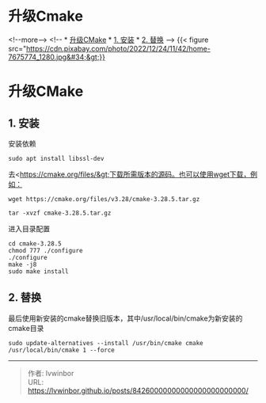 # 升级Cmake


&lt;!--more--&gt;
&lt;!-- *   [升级CMake](#升级cmake)
    *   [1. 安装](#1-安装)
    *   [2. 替换](#2-替换) --&gt;
{{&lt; figure src=&#34;https://cdn.pixabay.com/photo/2022/12/24/11/42/home-7675774_1280.jpg&#34;&gt;}}
# 升级CMake

## 1. 安装

安装依赖

    sudo apt install libssl-dev

去&lt;https://cmake.org/files/&gt;下载所需版本的源码。也可以使用wget下载，例如：

    wget https://cmake.org/files/v3.28/cmake-3.28.5.tar.gz

    tar -xvzf cmake-3.28.5.tar.gz

进入目录配置

    cd cmake-3.28.5
    chmod 777 ./configure
    ./configure
    make -j8
    sudo make install

## 2. 替换

最后使用新安装的cmake替换旧版本，其中/usr/local/bin/cmake为新安装的cmake目录

    sudo update-alternatives --install /usr/bin/cmake cmake /usr/local/bin/cmake 1 --force



---

> 作者: lvwinbor  
> URL: https://lvwinbor.github.io/posts/84260000000000000000000000/  

